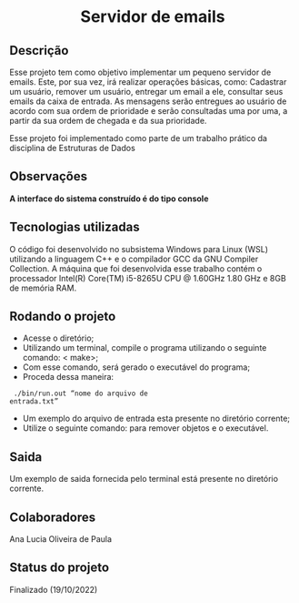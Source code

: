 <h1 align="center">Servidor de emails</h1>

## Descrição
  Esse projeto tem como objetivo implementar um pequeno servidor de emails. Este, por sua vez, irá realizar operações básicas, como: Cadastrar um usuário, remover um usuário, entregar um email a ele, consultar seus emails da caixa de entrada. As mensagens serão entregues ao usuário de acordo com sua ordem de prioridade e serão consultadas uma por uma, a partir da sua ordem de chegada e da sua prioridade.

  Esse projeto foi implementado como parte de um trabalho prático da disciplina de Estruturas de Dados

## Observações
<b>A interface do sistema construído é do tipo console</b>

## Tecnologias utilizadas
O código foi desenvolvido no subsistema Windows para Linux (WSL) utilizando a 
linguagem C++ e o compilador GCC da GNU Compiler Collection. A máquina que foi 
desenvolvida esse trabalho contém o processador Intel(R) Core(TM) i5-8265U CPU @ 
1.60GHz 1.80 GHz e 8GB de memória RAM.

## Rodando o projeto
* Acesse o diretório;
* Utilizando um terminal, compile o programa utilizando o seguinte comando: <
make>;
* Com esse comando, será gerado o executável do programa;
* Proceda dessa maneira: 
```
 ./bin/run.out “nome do arquivo de 
entrada.txt”
```
* Um exemplo do arquivo de entrada esta presente no diretório corrente;
* Utilize o seguinte comando: <make clean> para remover objetos e o executável.


## Saida
Um exemplo de saida fornecida pelo terminal está presente no diretório corrente.

## Colaboradores
Ana Lucia Oliveira de Paula

## Status do projeto
Finalizado (19/10/2022)
